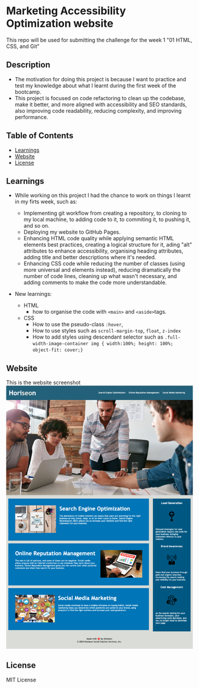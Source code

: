# Marketing Accessibility Optimization website
This repo will be used for submitting the challenge for the week 1 "01 HTML, CSS, and Git"

## Description

- The motivation for doing this project is because I want to practice and test my knowledge about what I learnt during the first week of the bootcamp.
- This project is focused on code refactoring to clean up the codebase, make it better, and more aligned with accessibility and SEO standards, also improving code readability, reducing complexity, and improving performance.

## Table of Contents

- [Learnings](#learnings)
- [Website](#website)
- [License](#license)

## Learnings

- While working on this project I had the chance to work on things I learnt in my firts week, such as:
    - Implementing git workflow from creating a repository, to cloning to my local machine, to adding code to it, to commiting it, to pushing it, and so on.
    - Deploying my website to GitHub Pages.
    - Enhancing HTML code quality while applying semantic HTML elements best practices, creating a logical structure for it, ading "alt" attributes to enhance accessibility, organising heading attributes, adding title and better descriptions where it's needed.
    - Enhancing CSS code while reducing the number of classes (using more universal and elements instead), reducing dramatically the number of code lines, cleaning up what wasn't necessary, and adding comments to make the code more understandable.

- New learnings:
    - HTML
        - how to organise the code with `<main>` and `<aside>`tags.
    - CSS
        - How to use the pseudo-class `:hover`,
        - How to use styles such as `scroll-margin-top`, `float`, `z-index`
        - How to add styles using descendant selector such as `.full-width-image-container img { width:100%; height: 100%; object-fit: cover;}`


## Website

This is the website screenshot![ss](assets/images/GitHub-Page-screenshot.png)

## License

MIT License
